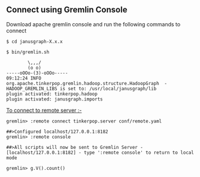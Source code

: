 ## Connect using Gremlin Console

Download apache gremlin console and run the following commands to connect 

```
$ cd janusgraph-X.x.x

$ bin/gremlin.sh

        \,,,/
        (o o)
-----oOOo-(3)-oOOo-----
09:12:24 INFO  org.apache.tinkerpop.gremlin.hadoop.structure.HadoopGraph  - HADOOP_GREMLIN_LIBS is set to: /usr/local/janusgraph/lib
plugin activated: tinkerpop.hadoop
plugin activated: janusgraph.imports
```

<u>To connect to remote server :-</u>

```
gremlin> :remote connect tinkerpop.server conf/remote.yaml

##>Configured localhost/127.0.0.1:8182
gremlin> :remote console

##>All scripts will now be sent to Gremlin Server - [localhost/127.0.0.1:8182] - type ':remote console' to return to local mode

gremlin> g.V().count()
```

